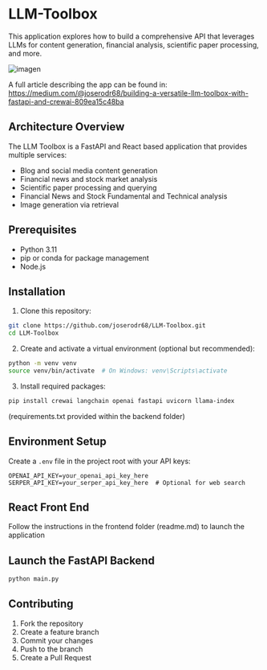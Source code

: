 # LLM-Toolbox

This application explores how to build a comprehensive API that leverages LLMs for content generation, financial analysis, scientific paper processing, and more. 

![imagen](https://github.com/user-attachments/assets/b0fa731c-b6e7-4c55-bcb7-b7883880377c)

A full article describing the app can be found in:
https://medium.com/@joserodr68/building-a-versatile-llm-toolbox-with-fastapi-and-crewai-809ea15c48ba

## Architecture Overview
The LLM Toolbox is a FastAPI and React based application that provides multiple services:
- Blog and social media content generation
- Financial news and stock market analysis
- Scientific paper processing and querying
- Financial News and Stock Fundamental and Technical analysis
- Image generation via retrieval


## Prerequisites

- Python 3.11
- pip or conda for package management
- Node.js 

## Installation

1. Clone this repository:
```bash
git clone https://github.com/joserodr68/LLM-Toolbox.git
cd LLM-Toolbox
```

2. Create and activate a virtual environment (optional but recommended):
```bash
python -m venv venv
source venv/bin/activate  # On Windows: venv\Scripts\activate
```

3. Install required packages:
```bash
pip install crewai langchain openai fastapi uvicorn llama-index
```
(requirements.txt provided within the backend folder)

## Environment Setup

Create a `.env` file in the project root with your API keys:

```
OPENAI_API_KEY=your_openai_api_key_here
SERPER_API_KEY=your_serper_api_key_here  # Optional for web search
```

## React Front End

Follow the instructions in the frontend folder (readme.md) to launch the application

## Launch the FastAPI Backend

```bash
python main.py
```

## Contributing

1. Fork the repository
2. Create a feature branch
3. Commit your changes
4. Push to the branch
5. Create a Pull Request



